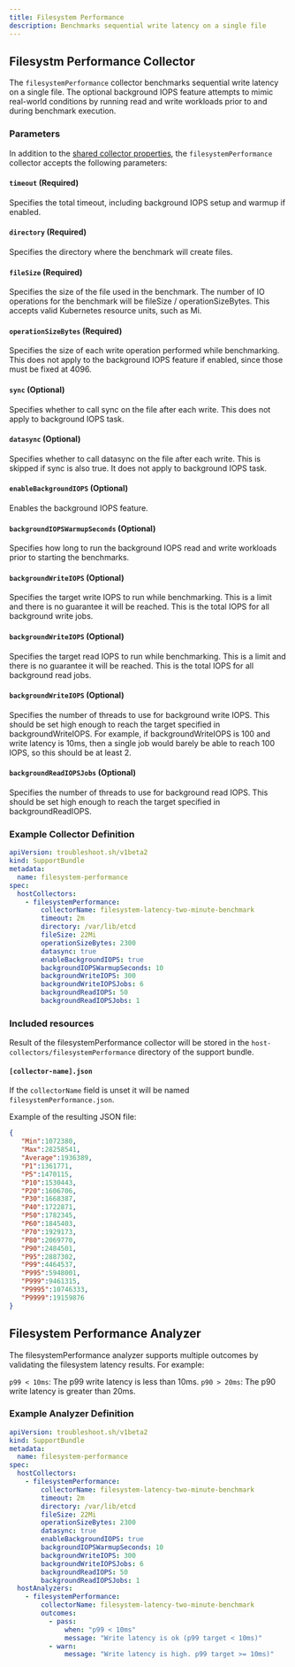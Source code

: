 ```yaml
---
title: Filesystem Performance
description: Benchmarks sequential write latency on a single file
---
```


## Filesystm Performance Collector

The `filesystemPerformance` collector benchmarks sequential write latency on a single file. The optional background IOPS feature attempts to mimic real-world conditions by running read and write workloads prior to and during benchmark execution.

### Parameters

In addition to the [shared collector properties](/collect/collectors/#shared-properties), the `filesystemPerformance` collector accepts the following parameters:

#### `timeout` (Required)
Specifies the total timeout, including background IOPS setup and warmup if enabled.

#### `directory` (Required)
Specifies the directory where the benchmark will create files.

#### `fileSize` (Required)
Specifies the size of the file used in the benchmark. The number of IO operations for the benchmark will be fileSize / operationSizeBytes. This accepts valid Kubernetes resource units, such as Mi.

#### `operationSizeBytes` (Required)
Specifies the size of each write operation performed while benchmarking. This does not apply to the background IOPS feature if enabled, since those must be fixed at 4096.

#### `sync` (Optional)
Specifies whether to call sync on the file after each write. This does not apply to background IOPS task.

#### `datasync` (Optional)
Specifies whether to call datasync on the file after each write. This is skipped if sync is also true. It does not apply to background IOPS task.

#### `enableBackgroundIOPS` (Optional)
Enables the background IOPS feature.

#### `backgroundIOPSWarmupSeconds` (Optional)
Specifies how long to run the background IOPS read and write workloads prior to starting the benchmarks.

#### `backgroundWriteIOPS` (Optional)
Specifies the target write IOPS to run while benchmarking. This is a limit and there is no guarantee it will be reached. This is the total IOPS for all background write jobs.

#### `backgroundWriteIOPS` (Optional)
Specifies the target read IOPS to run while benchmarking. This is a limit and there is no guarantee it will be reached. This is the total IOPS for all background read jobs.

#### `backgroundWriteIOPS` (Optional)
Specifies the number of threads to use for background write IOPS. This should be set high enough to reach the target specified in backgroundWriteIOPS. For example, if backgroundWriteIOPS is 100 and write latency is 10ms, then a single job would barely be able to reach 100 IOPS, so this should be at least 2.

#### `backgroundReadIOPSJobs` (Optional)
Specifies the number of threads to use for background read IOPS. This should be set high enough to reach the target specified in backgroundReadIOPS.

### Example Collector Definition

```yaml
apiVersion: troubleshoot.sh/v1beta2
kind: SupportBundle
metadata:
  name: filesystem-performance
spec:
  hostCollectors:
    - filesystemPerformance:
        collectorName: filesystem-latency-two-minute-benchmark
        timeout: 2m
        directory: /var/lib/etcd
        fileSize: 22Mi
        operationSizeBytes: 2300
        datasync: true
        enableBackgroundIOPS: true
        backgroundIOPSWarmupSeconds: 10
        backgroundWriteIOPS: 300
        backgroundWriteIOPSJobs: 6
        backgroundReadIOPS: 50
        backgroundReadIOPSJobs: 1
```

### Included resources

Result of the filesystemPerformance collector will be stored in the `host-collectors/filesystemPerformance` directory of the support bundle.

#### `[collector-name].json`

If the `collectorName` field is unset it will be named `filesystemPerformance.json`.

Example of the resulting JSON file:

```json
{
   "Min":1072380,
   "Max":28258541,
   "Average":1936389,
   "P1":1361771,
   "P5":1470115,
   "P10":1530443,
   "P20":1606706,
   "P30":1668387,
   "P40":1722871,
   "P50":1782345,
   "P60":1845403,
   "P70":1929173,
   "P80":2069770,
   "P90":2484501,
   "P95":2887302,
   "P99":4464537,
   "P995":5948001,
   "P999":9461315,
   "P9995":10746333,
   "P9999":19159876
}
```

## Filesystem Performance Analyzer

The filesystemPerformance analyzer supports multiple outcomes by validating the filesystem latency results. For example:

`p99 < 10ms`: The p99 write latency is less than 10ms.
`p90 > 20ms`: The p90 write latency is greater than 20ms.

### Example Analyzer Definition

```yaml
apiVersion: troubleshoot.sh/v1beta2
kind: SupportBundle
metadata:
  name: filesystem-performance
spec:
  hostCollectors:
    - filesystemPerformance:
        collectorName: filesystem-latency-two-minute-benchmark
        timeout: 2m
        directory: /var/lib/etcd
        fileSize: 22Mi
        operationSizeBytes: 2300
        datasync: true
        enableBackgroundIOPS: true
        backgroundIOPSWarmupSeconds: 10
        backgroundWriteIOPS: 300
        backgroundWriteIOPSJobs: 6
        backgroundReadIOPS: 50
        backgroundReadIOPSJobs: 1
  hostAnalyzers:
    - filesystemPerformance:
        collectorName: filesystem-latency-two-minute-benchmark
        outcomes:
          - pass:
              when: "p99 < 10ms"
              message: "Write latency is ok (p99 target < 10ms)"
          - warn:
              message: "Write latency is high. p99 target >= 10ms)"
```
